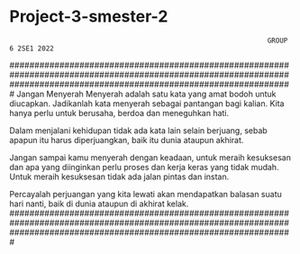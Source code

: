 # Project-3-smester-2
                                                                    
                                                                    GROUP 6 2SE1 2022
#########################################################################################################################################################################
                                                                      Jangan Menyerah
Menyerah adalah satu kata yang amat bodoh untuk diucapkan. Jadikanlah kata menyerah sebagai pantangan bagi kalian. Kita hanya perlu untuk berusaha, berdoa dan meneguhkan hati.

Dalam menjalani kehidupan tidak ada kata lain selain berjuang, sebab apapun itu harus diperjuangkan, baik itu dunia ataupun akhirat.

Jangan sampai kamu menyerah dengan keadaan, untuk meraih kesuksesan dan apa yang diinginkan perlu proses dan kerja keras yang tidak mudah. Untuk meraih kesuksesan tidak ada jalan pintas dan instan.

Percayalah perjuangan yang kita lewati akan mendapatkan balasan suatu hari nanti, baik di dunia ataupun di akhirat kelak.
#########################################################################################################################################################################

